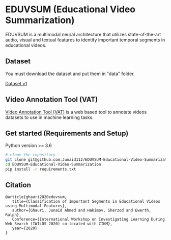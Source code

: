 # EDUVSUM (Educational Video Summarization)
EDUVSUM is a multimodal neural architecture that utilizes state-of-the-art audio, visual and textual features to identify important temporal segments in educational videos.


## Dataset
You must download the dataset and put them in "data" folder.

[Dataset v1](https://zenodo.org/record/4002959#.X0bsiBmxXmF)


## Video Annotation Tool (VAT)
[Video Annotation Tool (VAT)](https://github.com/Junaid112/VideoAnnotationTool) is a web based tool to annotate videos datasets to use in machine learning tasks.

## Get started (Requirements and Setup)
Python version >= 3.6

``` bash
# clone the repository
git clone git@github.com:Junaid112/EDUVSUM-Educational-Video-Summarization.git
cd EDUVSUM-Educational-Video-Summarization
pip install -r requirements.txt
```

## Citation
```
@article{ghauri2020eduvsum, 
   title={Classification of Important Segments in Educational Videos using Multimodal Features},
   author={Ghauri, Junaid Ahmed and Hakimov, Sherzod and Ewerth, Ralph}, 
   Conference={International Workshop on Investigating Learning During Web Search (IWILDS 2020) co-located with CIKM}, 
   year={2020} 
}
```
